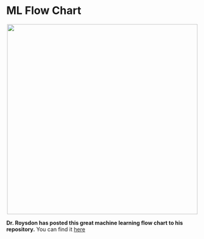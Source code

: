 # ML Flow Chart

<p align="center">
	<img width="500" img src="https://github.com/dsbc2020/ml_training/blob/master/flow-chart/ML_flow_chart_HiRes.png">
</p>

**Dr. Roysdon has posted this great machine learning flow chart to his repository.**  You can find it [here](https://github.com/pfroysdon/books/blob/master/flow-chart/ML_flow_chart_HiRes.png)

